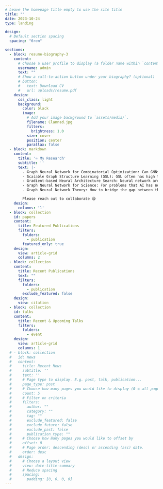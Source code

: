 ```yaml
---
# Leave the homepage title empty to use the site title
title: ""
date: 2023-10-24
type: landing

design:
  # Default section spacing
  spacing: "6rem"

sections:
  - block: resume-biography-3
    content:
      # Choose a user profile to display (a folder name within `content/authors/`)
      username: admin
      text: ""
      # Show a call-to-action button under your biography? (optional)
      # button:
      #   text: Download CV
      #   url: uploads/resume.pdf
    design:
      css_class: light
      background:
        color: black
        image:
          # Add your image background to `assets/media/`.
          filename: Clannad.jpg
          filters:
            brightness: 1.0
          size: cover
          position: center
          parallax: false
  - block: markdown
    content:
      title: '♾️ My Research'
      subtitle: ''
      text: |-
        - Graph Neural Network for Combinatorial Optimization: Can GNNs perform reasoning and tackle (NP-hard) mathematical problems that traditional algorithms usually solve?
        - Scalable Graph Structure Learning (GSL): GSL often has high time complexity due to the need to compute pairwise node correlations. Can we reduce this time complexity?
        - Gradient-based Neural Architecture Search: Neural network architectures can be represented as graph structures. Can graph neural networks learn the distribution and patterns of these architectures in graph form and generate optimal ones?  
        - Graph Neural Network for Science: For problems that AI has not yet solved, is it possible to formulate them as graph-based challenges and apply GNNs to find solutions?
        - Graph Neural Network Theory: How to bridge the gap between the spatial and spectral graph neural networks? What are the theoretical guarantees of them? 

        Please reach out to collaborate 😃
    design:
      columns: '1'
  - block: collection
    id: papers
    content:
      title: Featured Publications
      filters:
        folders:
          - publication
        featured_only: true
    design:
      view: article-grid
      columns: 2
  - block: collection
    content:
      title: Recent Publications
      text: ""
      filters:
        folders:
          - publication
        exclude_featured: false
    design:
      view: citation
  - block: collection
    id: talks
    content:
      title: Recent & Upcoming Talks
      filters:
        folders:
          - event
    design:
      view: article-grid
      columns: 1
  # - block: collection
  #   id: news
  #   content:
  #     title: Recent News
  #     subtitle: ''
  #     text: ''
  #     # Page type to display. E.g. post, talk, publication...
  #     page_type: post
  #     # Choose how many pages you would like to display (0 = all pages)
  #     count: 5
  #     # Filter on criteria
  #     filters:
  #       author: ""
  #       category: ""
  #       tag: ""
  #       exclude_featured: false
  #       exclude_future: false
  #       exclude_past: false
  #       publication_type: ""
  #     # Choose how many pages you would like to offset by
  #     offset: 0
  #     # Page order: descending (desc) or ascending (asc) date.
  #     order: desc
  #   design:
  #     # Choose a layout view
  #     view: date-title-summary
  #     # Reduce spacing
  #     spacing:
  #       padding: [0, 0, 0, 0]
---
```

